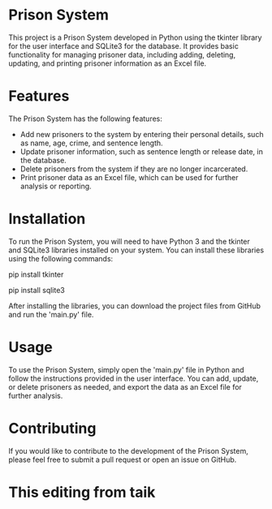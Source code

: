# Prison System
This project is a Prison System developed in Python using the tkinter library for the user interface and SQLite3 for the database. It provides basic functionality for managing prisoner data, including adding, deleting, updating, and printing prisoner information as an Excel file.

# Features
The Prison System has the following features:

- Add new prisoners to the system by entering their personal details, such as name, age, crime, and sentence length.
- Update prisoner information, such as sentence length or release date, in the database.
- Delete prisoners from the system if they are no longer incarcerated.
- Print prisoner data as an Excel file, which can be used for further analysis or reporting.

# Installation
To run the Prison System, you will need to have Python 3 and the tkinter and SQLite3 libraries installed on your system. You can install these libraries using the following commands:

pip install tkinter

pip install sqlite3

After installing the libraries, you can download the project files from GitHub and run the 'main.py' file.


# Usage
To use the Prison System, simply open the 'main.py' file in Python and follow the instructions provided in the user interface. You can add, update, or delete prisoners as needed, and export the data as an Excel file for further analysis.

# Contributing
If you would like to contribute to the development of the Prison System, please feel free to submit a pull request or open an issue on GitHub.

<h1>This editing from taik</h1>
